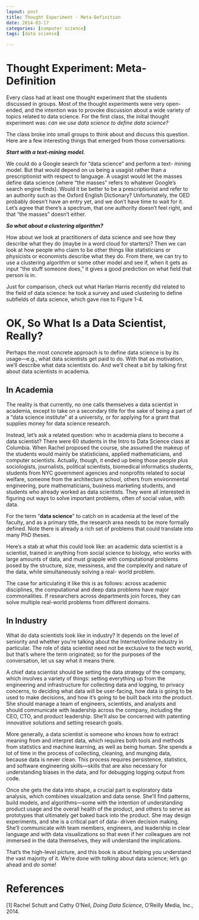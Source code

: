 ```yaml
---
layout: post
title: Thought Experiment - Meta-Definition
date: 2014-03-17
categories: [computer science]
tags: [data science]

---
```


# Thought Experiment: Meta-Definition
Every class had at least one thought experiment that the students discussed in groups. Most of the thought experiments were very open- ended, and the intention was to provoke discussion about a wide variety of topics related to data science. For the first class, the initial thought experiment was: *can we use data science to define data science?*
The class broke into small groups to think about and discuss this question. Here are a few interesting things that emerged from those conversations:
***Start with a text-mining model.***
We could do a Google search for “data science” and perform a text- mining model. But that would depend on us being a usagist rather than a prescriptionist with respect to language. A usagist would let the masses define data science (where “the masses” refers to whatever Google’s search engine finds). Would it be better to be a prescriptionist and refer to an authority such as the Oxford English Dictionary? Unfortunately, the OED probably doesn’t have an entry yet, and we don’t have time to wait for it. Let’s agree that there’s a spectrum, that one authority doesn’t feel right, and that “the masses” doesn’t either.
	***So what about a clustering algorithm?***

How about we look at practitioners of data science and see how they describe what they do (maybe in a word cloud for starters)? Then we can look at how people who claim to be other things like statisticians or physicists or economists describe what they do. From there, we can try to use a clustering algorithm or some other model and see if, when it gets as input “the stuff someone does,” it gives a good prediction on what field that person is in.
Just for comparison, check out what Harlan Harris recently did related to the field of data science: he took a survey and used clustering to define subfields of data science, which gave rise to Figure 1-4.# OK, So What Is a Data Scientist, Really?
Perhaps the most concrete approach is to define data science is by its usage—e.g., what data scientists get paid to do. With that as motivation, we’ll describe what data scientists do. And we’ll cheat a bit by talking first about data scientists in academia.
In Academia
---The reality is that currently, no one calls themselves a data scientist in academia, except to take on a secondary title for the sake of being a part of a “data science institute” at a university, or for applying for a grant that supplies money for data science research.
Instead, let’s ask a related question: who in academia plans to become a data scientist? There were 60 students in the Intro to Data Science class at Columbia. When Rachel proposed the course, she assumed the makeup of the students would mainly be statisticians, applied mathematicians, and computer scientists. Actually, though, it ended up being those people plus sociologists, journalists, political scientists, biomedical informatics students, students from NYC government agencies and nonprofits related to social welfare, someone from the architecture school, others from environmental engineering, pure mathematicians, business marketing students, and students who already worked as data scientists. They were all interested in figuring out ways to solve important problems, often of social value, with data.
For the term “**data science**” to catch on in academia at the level of the faculty, and as a primary title, the research area needs to be more formally defined. Note there is already a rich set of problems that could translate into many PhD theses.
Here’s a stab at what this could look like: an academic data scientist is a scientist, trained in anything from social science to biology, who works with large amounts of data, and must grapple with computational problems posed by the structure, size, messiness, and the complexity and nature of the data, while simultaneously solving a real- world problem.
The case for articulating it like this is as follows: across academic disciplines, the computational and deep data problems have major commonalities. If researchers across departments join forces, they can solve multiple real-world problems from different domains.
In Industry
---
What do data scientists look like in industry? It depends on the level of seniority and whether you’re talking about the Internet/online industry in particular. The role of data scientist need not be exclusive to the tech world, but that’s where the term originated; so for the purposes of the conversation, let us say what it means there.
A chief data scientist should be setting the data strategy of the company, which involves a variety of things: setting everything up from the engineering and infrastructure for collecting data and logging, to privacy concerns, to deciding what data will be user-facing, how data is going to be used to make decisions, and how it’s going to be built back into the product. She should manage a team of engineers,scientists, and analysts and should communicate with leadership across the company, including the CEO, CTO, and product leadership. She’ll also be concerned with patenting innovative solutions and setting research goals.
More generally, a data scientist is someone who knows how to extract meaning from and interpret data, which requires both tools and methods from statistics and machine learning, as well as being human. She spends a lot of time in the process of collecting, cleaning, and munging data, because data is never clean. This process requires persistence, statistics, and software engineering skills—skills that are also necessary for understanding biases in the data, and for debugging logging output from code.
Once she gets the data into shape, a crucial part is exploratory data analysis, which combines visualization and data sense. She’ll find patterns, build models, and algorithms—some with the intention of understanding product usage and the overall health of the product, and others to serve as prototypes that ultimately get baked back into the product. She may design experiments, and she is a critical part of data- driven decision making. She’ll communicate with team members, engineers, and leadership in clear language and with data visualizations so that even if her colleagues are not immersed in the data themselves, they will understand the implications.
That’s the high-level picture, and this book is about helping you understand the vast majority of it. We’re done with *talking* about data science; let’s go ahead and *do* some!

# References
[1] Rachel Schutt and Cathy O’Neil, *Doing Data Science*, O’Reilly Media, Inc., 2014.
